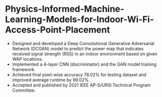 # Physics-Informed-Machine-Learning-Models-for-Indoor-Wi-Fi-Access-Point-Placement

- Designed and developed a Deep Convolutional Generative Adversarial Network (DCGAN) model to predict the power map that indicates received signal strength (RSS) in an indoor environment based on given WAP locations.
- Implemented a 4-layer CNN (discriminator) and the GAN model training framework.
- Achieved final pixel-wise accuracy 78.02% for testing dataset and improved average runtime by 99.02%.
- Accepted and published by 2021 IEEE AP-S/URSI Technical Program Committee.
